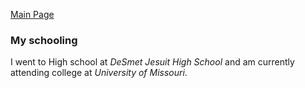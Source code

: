 [Main Page](README.md)  
### My schooling  
I went to High school at _DeSmet Jesuit High School_ and am currently attending college at _University of Missouri_.
